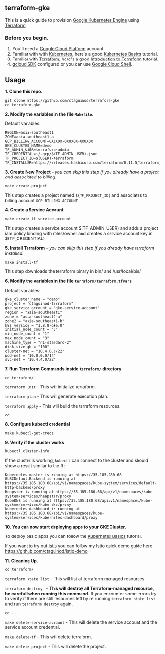 ## terraform-gke

This is a quick guide to provision [Google Kubernetes Engine](https://cloud.google.com/kubernetes-engine/) using [Terraform](https://www.terraform.io/docs/providers/google/index.html)

### Before you begin.

1. You'll need a [Google Cloud Platform](https://cloud.google.com/) account. 
2. Familiar with with [Kubernetes](https://kubernetes.io/), here's a good [Kubernetes Basics](https://kubernetes.io/docs/tutorials/kubernetes-basics/) tutorial.
3. Familiar with [Terraform](https://www.terraform.io/), here's a good [Introduction to Terraform](https://blog.gruntwork.io/an-introduction-to-terraform-f17df9c6d180) tutorial.
4. [gcloud SDK](https://cloud.google.com/sdk/) configured or you can use [Google Cloud Shell](https://cloud.google.com/shell/).

## Usage

**1. Clone this repo.**

```
git clone https://github.com/ctaguinod/terraform-gke
cd terraform-gke
```

**2. Modify the variables in the file `Makefile`.**

Default variables: 

```
REGION=asia-southeast1
ZONE=asia-southeast1-a
GCP_BILLING_ACCOUNT=0X0X0X-0X0X0X-0X0X0X
GKE_CLUSTER_NAME=demo
TF_ADMIN_USER=terraform-admin
TF_CREDENTIAL=~/.gcp/$(TF_ADMIN_USER).json
TF_PROJECT_ID=$(USER)-terraform
TF_INSTALLER=https://releases.hashicorp.com/terraform/0.11.5/terraform_0.11.5_linux_amd64.zip
```

**3. Create New Project** - *you can skip this step if you already have a project and associated to billing.*

```
make create-project
```

This step creates a project named `${TF_PROJECT_ID}` and associates to billing account `GCP_BILLING_ACCOUNT`


**4. Create a Service Account** 

```
make create-tf-service-account
```

This step creates a service account $(TF_ADMIN_USER) and adds a project iam policy binding with roles/owner and creates a service account key in $(TF_CREDENTIAL)

**5. Install Terraform** - *you can skip this step if you already have terraform installed.*

```
make install-tf 
```

This step downloads the terraform binary in bin/ and /usr/local/bin/

**6. Modify the variables in the file `terraform/terraform.tfvars`**

Default variables:

```
gke_cluster_name = "demo"
project = "ctaguinod-terraform"
gke_service_account = "gke-service-account"
region = "asia-southeast1"
zone = "asia-southeast1-a"
zone2 = "asia-southeast1-b"
k8s_version = "1.8.8-gke.0"
initial_node_count = "1"
min_node_count = "1"
max_node_count = "3"
machine_type = "n1-standard-2"
disk_size_gb = "100"
cluster-net = "10.4.0.0/22"
pod-net = "10.0.0.0/14"
svc-net = "10.4.4.0/22"
```

**7. Run Terraform Commands inside `terraform/` directory**

`cd terraform/`

`terraform init` - This will initialize terraform.

`terraform plan` - This will generate execution plan.

`terraform apply` - This will build the terraform resources.

`cd ..`

**8. Configure kubectl credential** 

```
make kubectl-get-creds
```

**9. Verify if the cluster works**

```
kubectl cluster-info
```

If the cluster is working, `kubectl` can connect to the cluster and should show a result similar to the ff:

```
Kubernetes master is running at https://35.185.180.68
GLBCDefaultBackend is running at https://35.185.180.68/api/v1/namespaces/kube-system/services/default-http-backend/proxy
Heapster is running at https://35.185.180.68/api/v1/namespaces/kube-system/services/heapster/proxy
KubeDNS is running at https://35.185.180.68/api/v1/namespaces/kube-system/services/kube-dns/proxy
kubernetes-dashboard is running at https://35.185.180.68/api/v1/namespaces/kube-system/services/kubernetes-dashboard/proxy
```

**10. You can now start deploying apps to your GKE Cluster.**

To deploy basic apps you can follow the [Kubernetes Basics](https://kubernetes.io/docs/tutorials/kubernetes-basics/) tutorial.

If you want to try out [Istio](https://istio.io/) you can follow my Istio quick demo guide here https://github.com/ctaguinod/istio-demo


**11. Cleaning Up.**

`cd terraform/`

`terraform state list` - This will list all terraform managed resources. 

`terraform destroy ` - **This will destroy all Terraform-managed resource, be carefull when running this command.** If you encounter some errors try to verify if there are still resources left by re running `terraform state list` and run `terraform destroy` again.

`cd ..`

`make delete-service-account` - This will delete the service account and the service account credential.

`make delete-tf` - This will delete terraform.

`make delete-project` - This will delete the project.

